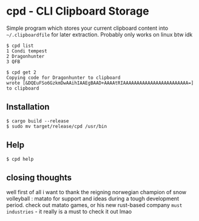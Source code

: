 # cpd - CLI Clipboard Storage 

Simple program which stores your current clipboard content into `~/.clipboardfile` for later extraction. Probably only works on linux btw idk

```
$ cpd list 
1 Condi tempest
2 Dragonhunter
3 QFB

$ cpd get 2
Copying code for Dragonhunter to clipboard
wrote [&DQEuFSo6GzkmDwAAihIAAEgBAAD+AAAAtRIAAAAAAAAAAAAAAAAAAAAAAAA=] to clipboard
```

## Installation

```
$ cargo build --release 
$ sudo mv target/release/cpd /usr/bin
```

## Help

```
$ cpd help
```
## closing thoughts

well first of all i want to thank the reigning norwegian champion of snow volleyball : matato for support and ideas during a tough development period. check out matato games, or his new rust-based company `must industries` - it really is a must to check it out lmao 